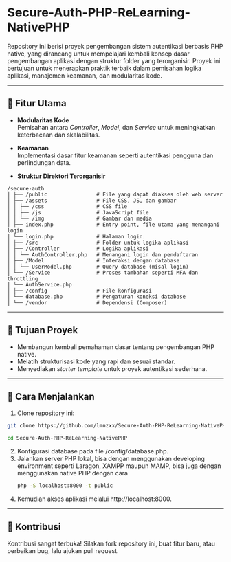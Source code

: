 # Secure-Auth-PHP-ReLearning-NativePHP

Repository ini berisi proyek pengembangan sistem autentikasi berbasis PHP native, yang dirancang untuk mempelajari kembali konsep dasar pengembangan aplikasi dengan struktur folder yang terorganisir. Proyek ini bertujuan untuk menerapkan praktik terbaik dalam pemisahan logika aplikasi, manajemen keamanan, dan modularitas kode.

---

## 📌 Fitur Utama
- **Modularitas Kode**  
  Pemisahan antara *Controller*, *Model*, dan *Service* untuk meningkatkan keterbacaan dan skalabilitas.
  
- **Keamanan**  
  Implementasi dasar fitur keamanan seperti autentikasi pengguna dan perlindungan data.

- **Struktur Direktori Terorganisir**
```teks
/secure-auth
│ ├── /public                # File yang dapat diakses oleh web server
│ ├── /assets                # File CSS, JS, dan gambar
│ │ ├── /css                 # CSS file
│ │ ├── /js                  # JavaScript file
│ │ └── /img                 # Gambar dan media
│ ├── index.php              # Entry point, file utama yang menangani login
│ └── login.php              # Halaman login
│ ├── /src                   # Folder untuk logika aplikasi
│ ├── /Controller            # Logika aplikasi
│ │ └── AuthController.php   # Menangani login dan pendaftaran
│ ├── /Model                 # Interaksi dengan database
│ │ └── UserModel.php        # Query database (misal login)
│ └── /Service               # Proses tambahan seperti MFA dan throttling
│ └── AuthService.php
│ ├── /config                # File konfigurasi
│ └── database.php           # Pengaturan koneksi database
│ └── /vendor                # Dependensi (Composer)
```

---

## 🎯 Tujuan Proyek
- Membangun kembali pemahaman dasar tentang pengembangan PHP native.
- Melatih strukturisasi kode yang rapi dan sesuai standar.
- Menyediakan *starter template* untuk proyek autentikasi sederhana.

---

## 🚀 Cara Menjalankan
1. Clone repository ini:
 ```bash
 git clone https://github.com/lmnzxx/Secure-Auth-PHP-ReLearning-NativePHP.git
 ```
 ```bash
 cd Secure-Auth-PHP-ReLearning-NativePHP
 ```
2. Konfigurasi database pada file /config/database.php.
3. Jalankan server PHP lokal, bisa dengan menggunakan developing environment seperti Laragon, XAMPP maupun MAMP, bisa juga dengan menggunakan native PHP dengan cara
   ```bash
   php -S localhost:8000 -t public
   ```
4. Kemudian akses aplikasi melalui http://localhost:8000.

---

## 🤝 Kontribusi
Kontribusi sangat terbuka! Silakan fork repository ini, buat fitur baru, atau perbaikan bug, lalu ajukan pull request.

